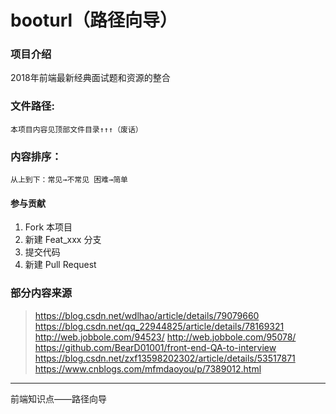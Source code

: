 # booturl（路径向导）

### 项目介绍
2018年前端最新经典面试题和资源的整合

### 文件路径:
    本项目内容见顶部文件目录↑↑↑（废话）
    
### 内容排序：
    从上到下：常见→不常见 困难→简单
#### 参与贡献

1. Fork 本项目
2. 新建 Feat_xxx 分支
3. 提交代码
4. 新建 Pull Request

### 部分内容来源
> https://blog.csdn.net/wdlhao/article/details/79079660
> https://blog.csdn.net/qq_22944825/article/details/78169321
> http://web.jobbole.com/94523/
> http://web.jobbole.com/95078/
> https://github.com/BearD01001/front-end-QA-to-interview
> https://blog.csdn.net/zxf13598202302/article/details/53517871
> https://www.cnblogs.com/mfmdaoyou/p/7389012.html
> 
---
前端知识点——路径向导
